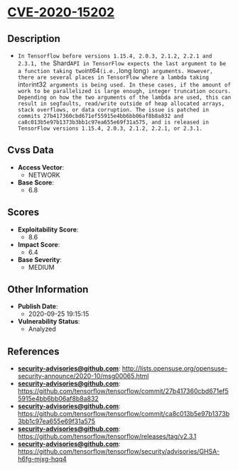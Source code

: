 
# [CVE-2020-15202](http://lists.opensuse.org/opensuse-security-announce/2020-10/msg00065.html)

## Description

- `In Tensorflow before versions 1.15.4, 2.0.3, 2.1.2, 2.2.1 and 2.3.1, the `Shard` API in TensorFlow expects the last argument to be a function taking two `int64` (i.e., `long long`) arguments. However, there are several places in TensorFlow where a lambda taking `int` or `int32` arguments is being used. In these cases, if the amount of work to be parallelized is large enough, integer truncation occurs. Depending on how the two arguments of the lambda are used, this can result in segfaults, read/write outside of heap allocated arrays, stack overflows, or data corruption. The issue is patched in commits 27b417360cbd671ef55915e4bb6bb06af8b8a832 and ca8c013b5e97b1373b3bb1c97ea655e69f31a575, and is released in TensorFlow versions 1.15.4, 2.0.3, 2.1.2, 2.2.1, or 2.3.1.`

## Cvss Data

- **Access Vector**:
  - NETWORK
- **Base Score**:
  - 6.8

## Scores

- **Exploitability Score**:
  - 8.6
- **Impact Score**:
  - 6.4
- **Base Severity**:
  - MEDIUM

## Other Information

- **Publish Date**:
  - 2020-09-25 19:15:15
- **Vulnerability Status**:
  - Analyzed

## References

- **security-advisories@github.com**: http://lists.opensuse.org/opensuse-security-announce/2020-10/msg00065.html
- **security-advisories@github.com**: https://github.com/tensorflow/tensorflow/commit/27b417360cbd671ef55915e4bb6bb06af8b8a832
- **security-advisories@github.com**: https://github.com/tensorflow/tensorflow/commit/ca8c013b5e97b1373b3bb1c97ea655e69f31a575
- **security-advisories@github.com**: https://github.com/tensorflow/tensorflow/releases/tag/v2.3.1
- **security-advisories@github.com**: https://github.com/tensorflow/tensorflow/security/advisories/GHSA-h6fg-mjxg-hqq4

